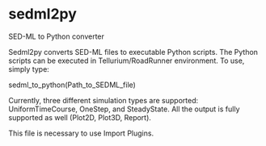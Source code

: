 sedml2py
========

SED-ML to Python converter

Sedml2py converts SED-ML files to executable Python scripts. The Python scripts can be executed in Tellurium/RoadRunner environment. To use, simply type:

sedml_to_python(Path_to_SEDML_file)

Currently, three different simulation types are supported: UniformTimeCourse, OneStep, and SteadyState. All the output is fully supported as well (Plot2D, Plot3D, Report).

This file is necessary to use Import Plugins.